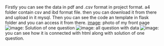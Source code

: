 Firstly you can see the data in pdf and .csv format in project format.
a4 folder contain csv and ibd format file.
then you can download it from there and upload in it mysql.
Then you can see the code an template in flask folder and you can access it from there.
[image](https://github.com/Akshat13shah/Assignment4_dcc/assets/143394166/75a719ad-b8c0-49d7-9fda-45abc5f0b9e4): photo of my front page 
![image](https://github.com/Akshat13shah/Assignment4_dcc/assets/143394166/56e08d8d-0cfb-4fb9-90dc-c2e92344322b): Solution of one question
![image](https://github.com/Akshat13shah/Assignment4_dcc/assets/143394166/bec1bf08-0f9d-40e2-82ba-ca6612209f5c): all question with data
![image](https://github.com/Akshat13shah/Assignment4_dcc/assets/143394166/bb15fde2-1260-445f-8338-c2a9fe92b569): you can see how it is connected with html along with solution of one question.
